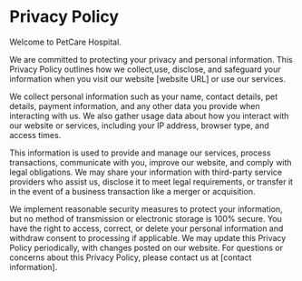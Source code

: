 # Privacy Policy

Welcome to PetCare Hospital.

We are committed to protecting your privacy and personal information. This Privacy Policy outlines how we collect,use, disclose, and safeguard your information when you visit our website [website URL] or use our services.

We collect personal information such as your name, contact details, pet details, payment information, and any other data you provide when interacting with us. We also gather usage data about how you interact with our website or services, including your IP address, browser type, and access times. 

This information is used to provide and manage our services, process transactions, communicate with you, improve our website, and comply with legal obligations. We may share your information with third-party service providers who assist us, disclose it to meet legal requirements, or transfer it in the event of a business transaction like a merger or acquisition. 

We implement reasonable security measures to protect your information, but no method of transmission or electronic storage is 100% secure. You have the right to access, correct, or delete your personal information and withdraw consent to processing if applicable. We may update this Privacy Policy periodically, with changes posted on our website. For questions or concerns about this Privacy Policy, please contact us at [contact information].
